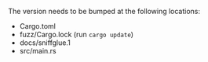 The version needs to be bumped at the following locations:

- Cargo.toml
- fuzz/Cargo.lock (run `cargo update`)
- docs/sniffglue.1
- src/main.rs
